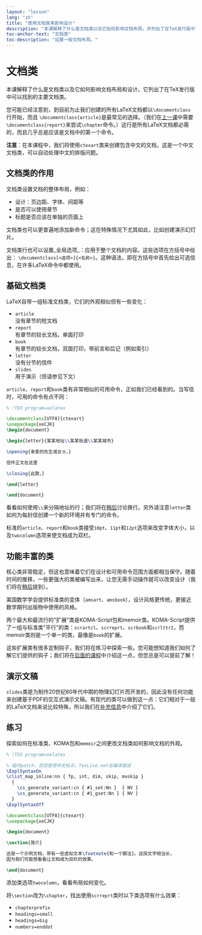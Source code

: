 ```yaml
---
layout: "lesson"
lang: "zh"
title: "使用文档类来影响设计"
description: "本课解释了什么是文档类以及它如何影响文档布局，并列出了在TeX发行版中可以找到的主要文档类。"
toc-anchor-text: "文档类"
toc-description: "设置一般文档布局。"
---
```


# 文档类

<span
  class="summary">本课解释了什么是文档类以及它如何影响文档布局和设计。它列出了在TeX发行版中可以找到的主要文档类。</span>

您可能已经注意到，到目前为止我们创建的所有LaTeX文档都以`\documentclass`行开始，而且
`\documentclass{article}`是最常见的选择。（我们在[上一课](lesson-04)中需要
`\documentclass{report}`来尝试`\chapter`命令。）这行是所有LaTeX文档都必需的，而且几乎总是应该是文档中的第一个命令。

**注意**：在本课程中，我们将使用`ctexart`类来创建包含中文的文档，这是一个中文文档类，可以自动处理中文的排版问题。

## 文档类的作用

文档类设置文档的整体布局，例如：

- 设计：页边距、字体、间距等
- 是否可以使用章节
- 标题是否应该在单独的页面上

文档类也可以更普遍地添加新命令；这在特殊情况下尤其如此，比如创建演示幻灯片。

文档类行也可以设置_全局选项_：应用于整个文档的内容。这些选项在方括号中给出：
`\documentclass[<选项>]{<名称>}`。这种语法，即在方括号中首先给出可选信息，在许多LaTeX命令中都使用。

## 基础文档类

LaTeX自带一组标准文档类，它们的外观相似但有一些变化：

- `article`  
  没有章节的短文档
- `report`  
  有章节的较长文档，单面打印
- `book`  
  有章节的较长文档，双面打印，带前言和后记（例如索引）
- `letter`  
  没有分节的信件
- `slides`  
  用于演示（但请参见下文）

`article`、`report`和`book`类有非常相似的可用命令，正如我们已经看到的。当写信时，可用的命令有点不同：

```latex
% !TEX program=xelatex

\documentclass[UTF8]{ctexart}
\usepackage{xeCJK}
\begin{document}

\begin{letter}{某某地址\\某某街道\\某某城市}

\opening{亲爱的先生或女士，}

信件正文在这里

\closing{此致，}

\end{letter}

\end{document}
```

看看如何使用`\\`来分隔地址的行；我们将在[稍后](lesson-11)讨论换行。另外请注意`letter`类如何为每封信创建一个新的环境并有专门的命令。

标准的`article`、`report`和`book`类接受`10pt`、`11pt`和`12pt`选项来改变字体大小，以及`twocolumn`选项来使文档成为双栏。

## 功能丰富的类

核心类非常稳定，但这也意味着它们在设计和可用命令范围方面都相当保守。随着时间的推移，一些更强大的类被编写出来，让您无需手动操作就可以改变设计（我们将在[稍后](lesson-11)提到）。

美国数学学会提供标准类的变体（`amsart`、`amsbook`），设计风格更传统，更接近数学期刊出版物中使用的风格。

两个最大和最流行的"扩展"类是KOMA-Script包和memoir类。KOMA-Script提供了一组与标准类"平行"的类：`scrartcl`、`scrreprt`、`scrbook`和`scrlttr2`，而memoir类则是一个单一的类，最像是`book`的扩展。

这些扩展类有很多定制钩子，我们将在练习中探索一些。您可能想知道我们如何了解它们提供的钩子；我们将在[后面的课程](lesson-16)中介绍这一点，但您总是可以提前了解！

## 演示文稿

`slides`类是为制作20世纪80年代中期的物理幻灯片而开发的，因此没有任何功能来创建基于PDF的交互式演示文稿。有现代的类可以做到这一点：它们相对于一般的LaTeX文档来说比较特殊，所以我们在[补充信息](more-05)中介绍了它们。

## 练习

探索如何在标准类、KOMA包和`memoir`之间更改文档类如何影响文档的外观。

```latex
% !TEX program=xelatex

% 临时patch，否则使用中文标点，TexLive.net会编译错误
\ExplSyntaxOn
\clist_map_inline:nn { fp, int, dim, skip, muskip }
  {
    \cs_generate_variant:cn { #1_set:Nn }  { NV }
    \cs_generate_variant:cn { #1_gset:Nn } { NV }
  }
\ExplSyntaxOff

\documentclass[UTF8]{ctexart}
\usepackage{xeCJK}

\begin{document}

\section{简介}

这是一个示例文档，带有一些虚拟文本\footnote{和一个脚注}。这段文字相当长，
因为我们可能想看看让文档成为双栏的效果。

\end{document}
```

添加类选项`twocolumn`，看看布局如何变化。

将`\section`改为`\chapter`，找出使用`scrreprt`类时以下类选项有什么效果：

- `chapterprefix`
- `headings=small`
- `headings=big`
- `numbers=enddot`
